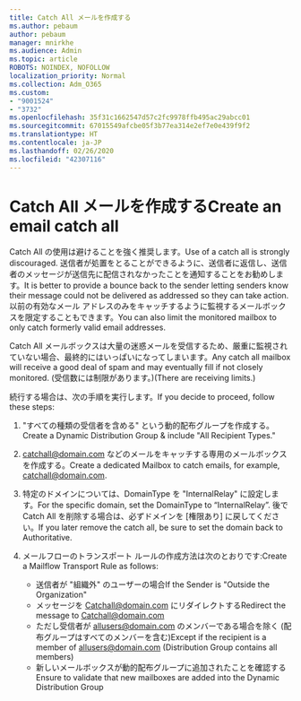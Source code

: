 ```yaml
---
title: Catch All メールを作成する
ms.author: pebaum
author: pebaum
manager: mnirkhe
ms.audience: Admin
ms.topic: article
ROBOTS: NOINDEX, NOFOLLOW
localization_priority: Normal
ms.collection: Adm_O365
ms.custom:
- "9001524"
- "3732"
ms.openlocfilehash: 35f31c1662547d57c2fc9978ffb495ac29abcc01
ms.sourcegitcommit: 67015549afcbe05f3b77ea314e2ef7e0e439f9f2
ms.translationtype: HT
ms.contentlocale: ja-JP
ms.lasthandoff: 02/26/2020
ms.locfileid: "42307116"
---
```

# <a name="create-an-email-catch-all"></a><span data-ttu-id="2fb53-102">Catch All メールを作成する</span><span class="sxs-lookup"><span data-stu-id="2fb53-102">Create an email catch all</span></span>

<span data-ttu-id="2fb53-103">Catch All の使用は避けることを強く推奨します。</span><span class="sxs-lookup"><span data-stu-id="2fb53-103">Use of a catch all is strongly discouraged.</span></span> <span data-ttu-id="2fb53-104">送信者が処置をとることができるように、送信者に返信し、送信者のメッセージが送信先に配信されなかったことを通知することをお勧めします。</span><span class="sxs-lookup"><span data-stu-id="2fb53-104">It is better to provide a bounce back to the sender letting senders know their message could not be delivered as addressed so they can take action.</span></span> <span data-ttu-id="2fb53-105">以前の有効なメール アドレスのみをキャッチするように監視するメールボックスを限定することもできます。</span><span class="sxs-lookup"><span data-stu-id="2fb53-105">You can also limit the monitored mailbox to only catch formerly valid email addresses.</span></span> 

<span data-ttu-id="2fb53-106">Catch All メールボックスは大量の迷惑メールを受信するため、厳重に監視されていない場合、最終的にはいっぱいになってしまいます。</span><span class="sxs-lookup"><span data-stu-id="2fb53-106">Any catch all mailbox will receive a good deal of spam and may eventually fill if not closely monitored.</span></span> <span data-ttu-id="2fb53-107">(受信数には制限があります。)</span><span class="sxs-lookup"><span data-stu-id="2fb53-107">(There are receiving limits.)</span></span> 

<span data-ttu-id="2fb53-108">続行する場合は、次の手順を実行します。</span><span class="sxs-lookup"><span data-stu-id="2fb53-108">If you decide to proceed, follow these steps:</span></span>

1. <span data-ttu-id="2fb53-109">"すべての種類の受信者を含める" という動的配布グループを作成する。</span><span class="sxs-lookup"><span data-stu-id="2fb53-109">Create a Dynamic Distribution Group & include "All Recipient Types."</span></span>

2. <span data-ttu-id="2fb53-110">catchall@domain.com などのメールをキャッチする専用のメールボックスを作成する。</span><span class="sxs-lookup"><span data-stu-id="2fb53-110">Create a dedicated Mailbox to catch emails, for example, catchall@domain.com.</span></span>

3. <span data-ttu-id="2fb53-111">特定のドメインについては、DomainType を "InternalRelay" に設定します。</span><span class="sxs-lookup"><span data-stu-id="2fb53-111">For the specific domain, set the DomainType to “InternalRelay”.</span></span> <span data-ttu-id="2fb53-112">後で Catch All を削除する場合は、必ずドメインを [権限あり] に戻してください。</span><span class="sxs-lookup"><span data-stu-id="2fb53-112">If you later remove the catch all, be sure to set the domain back to Authoritative.</span></span>

4. <span data-ttu-id="2fb53-113">メールフローのトランスポート ルールの作成方法は次のとおりです:</span><span class="sxs-lookup"><span data-stu-id="2fb53-113">Create a Mailflow Transport Rule as follows:</span></span>

    - <span data-ttu-id="2fb53-114">送信者が "組織外" のユーザーの場合</span><span class="sxs-lookup"><span data-stu-id="2fb53-114">If the Sender is "Outside the Organization"</span></span>
    - <span data-ttu-id="2fb53-115">メッセージを Catchall@domain.com にリダイレクトする</span><span class="sxs-lookup"><span data-stu-id="2fb53-115">Redirect the message to Catchall@domain.com</span></span>
    - <span data-ttu-id="2fb53-116">ただし受信者が allusers@domain.com のメンバーである場合を除く (配布グループはすべてのメンバーを含む)</span><span class="sxs-lookup"><span data-stu-id="2fb53-116">Except if the recipient is a member of allusers@domain.com (Distribution Group contains all members)</span></span>
    - <span data-ttu-id="2fb53-117">新しいメールボックスが動的配布グループに追加されたことを確認する</span><span class="sxs-lookup"><span data-stu-id="2fb53-117">Ensure to validate that new mailboxes are added into the Dynamic Distribution Group</span></span>
